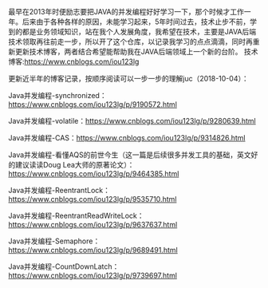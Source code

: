 最早在2013年时便励志要把JAVA的并发编程好好学习一下，那个时候才工作一年。后来由于各种各样的原因，未能学习起来，5年时间过去，技术止步不前，学到的都是业务领域知识，站在我个人发展角度，我希望在技术，主要是JAVA后端技术领取再往前走一步，所以开了这个仓库，以记录我学习的点点滴滴，同时再重新更新技术博客，两者结合希望能帮助我在JAVA后端领域上一个新的台阶。
技术博客:https://www.cnblogs.com/iou123lg

更新近半年的博客记录，按顺序阅读可以一步一步的理解juc（2018-10-04）：

Java并发编程-synchronized：https://www.cnblogs.com/iou123lg/p/9190572.html

Java并发编程-volatile：https://www.cnblogs.com/iou123lg/p/9280639.html

Java并发编程-CAS：https://www.cnblogs.com/iou123lg/p/9314826.html

Java并发编程-看懂AQS的前世今生（这一篇是后续很多并发工具的基础，英文好的建议读读Doug Lea大师的原著论文）：https://www.cnblogs.com/iou123lg/p/9464385.html

Java并发编程-ReentrantLock：https://www.cnblogs.com/iou123lg/p/9535710.html

Java并发编程-ReentrantReadWriteLock：https://www.cnblogs.com/iou123lg/p/9637637.html

Java并发编程-Semaphore：https://www.cnblogs.com/iou123lg/p/9689491.html

Java并发编程-CountDownLatch：https://www.cnblogs.com/iou123lg/p/9739697.html

